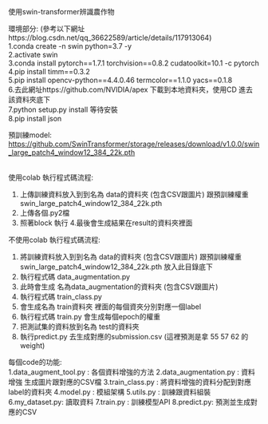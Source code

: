 使用swin-transformer辨識農作物


環境部分: (參考以下網址https://blog.csdn.net/qq_36622589/article/details/117913064) </br>
1.conda create -n swin python=3.7 -y </br>
2.activate swin </br>
3.conda install pytorch==1.7.1 torchvision==0.8.2 cudatoolkit=10.1 -c pytorch </br>
4.pip install timm==0.3.2 </br>
5.pip install opencv-python==4.4.0.46 termcolor==1.1.0 yacs==0.1.8 </br> 
6.去此網址https://github.com/NVIDIA/apex 下載到本地資料夾，使用CD 進去該資料夾底下 </br>
7.python setup.py install 等待安裝 </br>
8.pip install json </br>

預訓練model: https://github.com/SwinTransformer/storage/releases/download/v1.0.0/swin_large_patch4_window12_384_22k.pth </br>

</br>
使用colab 執行程式碼流程: </br>

1. 上傳訓練資料放入到到名為 data的資料夾 (包含CSV跟圖片) 跟預訓練權重 swin_large_patch4_window12_384_22k.pth
2. 上傳各個.py2檔
3. 照著block 執行
4.最後會生成結果在result的資料夾裡面


不使用colab 執行程式碼流程: </br>

1. 將訓練資料放入到到名為 data的資料夾 (包含CSV跟圖片) 跟預訓練權重 swin_large_patch4_window12_384_22k.pth 放入此目錄底下
2. 執行程式碼 data_augmentation.py
3. 此時會生成 名為data_augmentation的資料夾 (包含CSV跟圖片)
4. 執行程式碼 train_class.py 
5. 會生成名為 train資料夾 裡面的每個資夾分別對應一個label
6. 執行程式碼 train.py 會生成每個epoch的權重
7. 把測試集的資料放到名為 test的資料夾
8. 執行predict.py 去生成對應的submission.csv (這裡預測是拿 55 57 62 的weight)



每個code的功能:</br>
  1.data_augment_tool.py : 各個資料增強的方法 
  2.data_augmentation.py : 資料增強 生成圖片跟對應的CSV檔
  3.train_class.py : 將資料增強的資料分配到對應label的資料夾
  4.model.py : 模組架構
  5.utils.py : 訓練跟資料組裝
  6.my_dataset.py: 讀取資料
  7.train.py : 訓練模型API
  8.predict.py: 預測並生成對應的CSV




  

